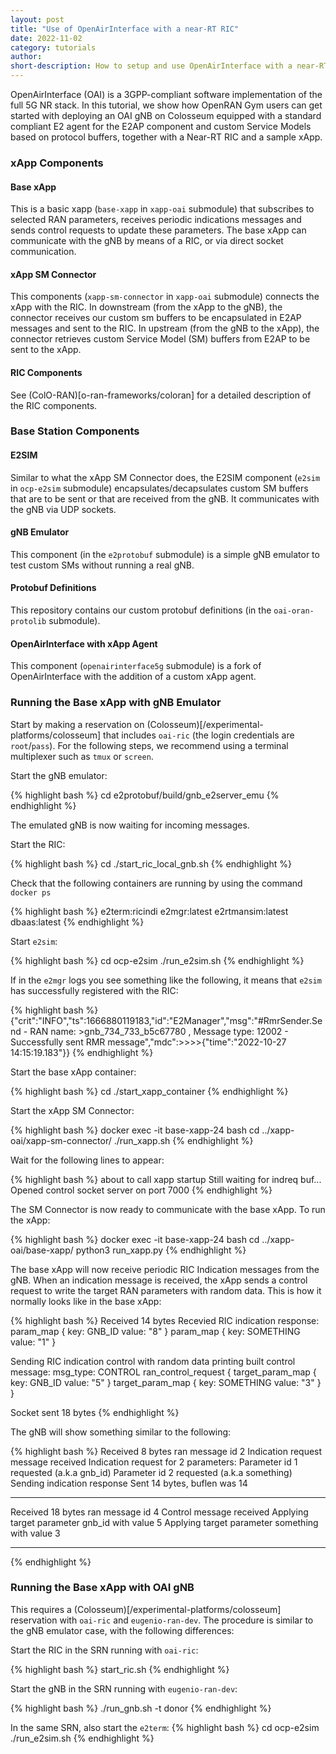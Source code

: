 ```yaml
---
layout: post
title: "Use of OpenAirInterface with a near-RT RIC"
date: 2022-11-02
category: tutorials
author:
short-description: How to setup and use OpenAirInterface with a near-RT RIC
---
```


OpenAirInterface (OAI) is a 3GPP-compliant software implementation of the full 5G NR stack. In this tutorial, we show how OpenRAN Gym users can get started with deploying  an OAI gNB on Colosseum equipped with a standard compliant E2 agent for the E2AP component and custom Service Models based on protocol buffers, together with a Near-RT RIC and a sample xApp.

### xApp Components
#### Base xApp
This is a basic xapp (`base-xapp` in `xapp-oai` submodule) that subscribes to selected RAN parameters, receives periodic indications messages and sends control requests to update these parameters.
The base xApp can communicate with the gNB by means of a RIC, or via direct socket communication. 

#### xApp SM Connector
This components (`xapp-sm-connector` in `xapp-oai` submodule) connects the xApp with the RIC. In downstream (from the xApp to the gNB), the connector receives our custom sm buffers to be encapsulated in E2AP messages and sent to the RIC. In upstream (from the gNB to the xApp), the connector retrieves custom Service Model (SM) buffers from E2AP to be sent to the xApp.

#### RIC Components 
See (ColO-RAN)[o-ran-frameworks/coloran] for a detailed description of the RIC components.


### Base Station Components
#### E2SIM
Similar to what the xApp SM Connector does, the E2SIM component (`e2sim` in `ocp-e2sim` submodule) encapsulates/decapsulates custom SM buffers that are to be sent or that are received from the gNB. It communicates with the gNB via UDP sockets. 

#### gNB Emulator
This component (in the `e2protobuf` submodule) is a simple gNB emulator to test custom SMs without running a real gNB. 

#### Protobuf Definitions
This repository contains our custom protobuf definitions (in the `oai-oran-protolib` submodule).

#### OpenAirInterface with xApp Agent
This component (`openairinterface5g` submodule) is a fork of OpenAirInterface with the addition of a custom xApp agent.

### Running the Base xApp with gNB Emulator 
Start by making a reservation on (Colosseum)[/experimental-platforms/colosseum] that includes `oai-ric` (the login credentials are `root`/`pass`).  For the following steps, we recommend using a terminal multiplexer such as `tmux` or `screen`.

Start the gNB emulator:

{% highlight bash %}
cd
e2protobuf/build/gnb_e2server_emu
{% endhighlight %}

The emulated gNB is now waiting for incoming messages.

Start the RIC:

{% highlight bash %}
cd
./start_ric_local_gnb.sh
{% endhighlight %}

Check that the following containers are running by using the command `docker ps`

{% highlight bash %}
e2term:ricindi
e2mgr:latest
e2rtmansim:latest
dbaas:latest
{% endhighlight %}

Start `e2sim`:

{% highlight bash %}
cd ocp-e2sim
./run_e2sim.sh
{% endhighlight %}

If in the `e2mgr` logs you see something like the following, it means that `e2sim` has successfully registered with the RIC:

{% highlight bash %}
{"crit":"INFO","ts":1666880119183,"id":"E2Manager","msg":"#RmrSender.Send - RAN name: >gnb_734_733_b5c67780 , Message type: 12002 - Successfully sent RMR message","mdc":>>>>{"time":"2022-10-27 14:15:19.183"}}
{% endhighlight %}

Start the base xApp container: 

{% highlight bash %}
cd
./start_xapp_container
{% endhighlight %}

Start the xApp SM Connector:

{% highlight bash %}
docker exec -it base-xapp-24 bash
cd ../xapp-oai/xapp-sm-connector/
./run_xapp.sh
{% endhighlight %}

Wait for the following lines to appear:

{% highlight bash %}
about to call xapp startup
Still waiting for indreq buf...
Opened control socket server on port 7000
{% endhighlight %}

The SM Connector is now ready to communicate with the base xApp. To run the xApp:

{% highlight bash %}
docker exec -it base-xapp-24 bash
cd ../xapp-oai/base-xapp/
python3 run_xapp.py
{% endhighlight %}

The base xApp will now receive periodic RIC Indication messages from the gNB. When an indication message is received, the xApp sends a control request to write the target RAN parameters with random data. This is how it normally looks like in the base xApp:

{% highlight bash %}
Received  14  bytes
Recevied RIC indication response:
param_map {
  key: GNB_ID
  value: "8"
}
param_map {
  key: SOMETHING
  value: "1"
}

Sending RIC indication control with random data
printing built control message:
msg_type: CONTROL
ran_control_request {
  target_param_map {
    key: GNB_ID
    value: "5"
  }
  target_param_map {
    key: SOMETHING
    value: "3"
  }
}

Socket sent 18 bytes
{% endhighlight %}

The gNB will show something similar to the following:

{% highlight bash %}
Received 8 bytes
ran message id 2
Indication request message received
Indication request for 2 parameters:
        Parameter id 1 requested (a.k.a gnb_id)
        Parameter id 2 requested (a.k.a something)
Sending indication response
Sent 14 bytes, buflen was 14

-------------------------------
Received 18 bytes
ran message id 4
Control message received
Applying target parameter gnb_id with value 5
Applying target parameter something with value 3

-------------------------------
{% endhighlight %}

### Running the Base xApp with OAI gNB 
This requires a (Colosseum)[/experimental-platforms/colosseum] reservation with `oai-ric` and `eugenio-ran-dev`. The procedure is similar to the gNB emulator case, with the following differences:

Start the RIC in the SRN running with `oai-ric`:

{% highlight bash %}
start_ric.sh
{% endhighlight %}

Start the gNB in the SRN running with `eugenio-ran-dev`:

{% highlight bash %}
./run_gnb.sh -t donor
{% endhighlight %}

In the same SRN, also start the `e2term`:
{% highlight bash %}
cd ocp-e2sim
./run_e2sim.sh
{% endhighlight %}
